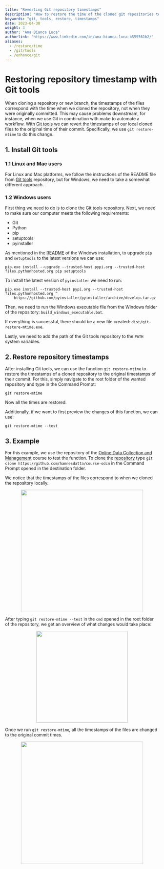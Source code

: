 ```yaml
---
title: "Reverting Git repository timestamps"
description: "How to restore the time of the cloned git repositories to the original time when they were originally committed"
keywords: "git, tools, restore, timestamps"
date: 2023-04-30
weight: 3
author: "Ana Bianca Luca"
authorlink: "https://www.linkedin.com/in/ana-bianca-luca-b555561b2/"
aliases:
  - /restore/time
  - /git/tools
  - /enhance/git
---
```


# Restoring repository timestamp with Git tools

When cloning a repository or new branch, the timestamps of the files correspond with the time when we cloned the repository, not when they were originally committed. This may cause problems downstream, for instance, when we use Git in combination with make to automate a workflow. With [Git tools](https://github.com/MestreLion/git-tools/) we can revert the timestamps of our local cloned files to the original time of their commit. Specifically, we use `git restore-mtime` to do this change. 


## 1. Install Git tools

### 1.1 Linux and Mac users
For Linux and Mac platforms, we follow the instructions of the README file from [Git tools](https://github.com/MestreLion/git-tools/) repository, but for Windows, we need to take a somewhat different approach.

### 1.2 Windows users

First thing we need to do is to clone the Git tools repository. 
Next, we need to make sure our computer meets the following requirements:
- Git
- Python
- pip
- setuptools
- pyinstaller

As mentioned in the [README](https://github.com/MestreLion/git-tools/tree/main/windows) of the Windows installation, to upgrade `pip` and `setuptools` to the latest versions we can use:

```
pip.exe install --upgrade --trusted-host pypi.org --trusted-host files.pythonhosted.org pip setuptools
```
To install the latest version of `pyinstaller` we need to run:
```
pip.exe install --trusted-host pypi.org --trusted-host files.pythonhosted.org ^
    https://github.com/pyinstaller/pyinstaller/archive/develop.tar.gz
```

Then, we need to run the Windows executable file from the Windows folder of the repository: `build_windows_executable.bat`.

If everything is successful, there should be a new file created: `dist/git-restore-mtime.exe`. 

Lastly, we need to add the path of the Git tools repository to the `PATH` system variables.

## 2. Restore repository timestamps

After installing Git tools, we can use the function `git restore-mtime` to restore the timestamps of a cloned repository to the original timestamps of their commit. For this, simply navigate to the root folder of the wanted repository and type in the Command Prompt:

```
git restore-mtime
```
Now all the times are restored.

Additionally, if we want to first preview the changes of this function, we can use:

```
git restore-mtime --test
```

## 3. Example

For this example, we use the repository of the [Online Data Collection and Management](https://tilburgsciencehub.com/tutorials/code-like-a-pro/online-data-collection-and-management/odcm-course/) course to test the function. To clone the [repository](https://github.com/hannesdatta/course-odcm) type `git clone https://github.com/hannesdatta/course-odcm` in the Command Prompt opened in the destination folder.


We notice that the timestamps of the files correspond to when we cloned the repository locally.

<p align = "center">
<img src = "../repository1.png" width="400">
</p>

After typing `git restore-mtime --test` in the `cmd` opened in the root folder of the repository, we get an overview of what changes would take place:

<p align = "center">
<img src = "../mtime-test.png" width="300">
</p>

Once we run `git restore-mtime`, all the timestamps of the files are changed to the original commit times.

<p align = "center">
<img src = "../repository2.png" width="400">
</p>




